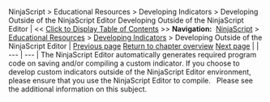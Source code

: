 ﻿
NinjaScript > Educational Resources > Developing Indicators > Developing Outside of the NinjaScript Editor
Developing Outside of the NinjaScript Editor
| << [Click to Display Table of Contents](developing_outside_of_the_ninj.md) >> **Navigation:**     [NinjaScript](ninjascript-1.md) > [Educational Resources](educational_resources-1.md) > [Developing Indicators](developing_indicators-1.md) > Developing Outside of the NinjaScript Editor | [Previous page](using-1.md) [Return to chapter overview](developing_indicators-1.md) [Next page](developing_strategies-1.md) |
| --- | --- |
The NinjaScript Editor automatically generates required program code on saving and/or compiling a custom indicator. If you choose to develop custom indicators outside of the NinjaScript Editor environment, please ensure that you use the NinjaScript Editor to compile.
 
Please see the additional information on this subject.

